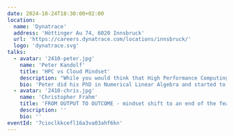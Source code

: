 ```yaml
---
date: 2024-10-24T18:30:00+02:00
location:
  name: 'Dynatrace'
  address: 'Höttinger Au 74, 6020 Innsbruck'
  url: 'https://careers.dynatrace.com/locations/innsbruck/'
  logo: 'dynatrace.svg'
talks:
  - avatar: '2410-peter.jpg'
    name: 'Peter Kandolf'
    title: 'HPC vs Cloud Mindset'
    description: "While you would think that High Performance Computing and Cloud Computing communities should understand each other well, they can often not find common ground, with both sides remarking the others don't understand, are stubborn, or don't see the bigger picture. From the outside this is hard to understand. After all, they pretty much run (for outsiders) indistinguishable data centers and their platforms promise great benefits as soon as you get a hand of things. In this talk we will try to highlight that talking to each other is more that „merely getting the word meanings right“."
    bio: 'Peter did his PhD in Numerical Linear Algebra and started to use High Performance Computing (HPC) early in his studies. Later in his career he co-lead a project between 8 Universities that aimed to foster cooperation of Austrian Universities on HPC and Cloud Applications with a focus on usability and reduction of the „learning curve“. This is where he gained first hand experience on the topic at hand.'
  - avatar: '2410-chris.jpg'
    name: 'Christopher Frahm'
    title: 'FROM OUTPUT TO OUTCOME - mindset shift to an end of the feature flood'
    description: ''
    bio: ''
eventId: '7cioclkkcefl16a3va03ahf6kn'
---
```

